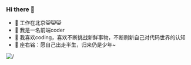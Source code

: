 ### Hi there 👋

- 🔭 工作在北京😸😸😸
- 🌱 我是一名前端coder
- 👯 我喜欢coding，喜欢不断挑战新鲜事物，不断刷新自己对代码世界的认知
- 🤔 座右铭：愿自己出走半生，归来仍是少年~

<img src="https://tva1.sinaimg.cn/large/008i3skNly1gy2kgqp2srj30rk183jwh.jpg" alt="/" />

<div style="display: flex;">
  <img style="flex: 1" src="https://github-readme-stats.vercel.app/api/top-langs/?username=markexin&hide=javascript,html)](https://github.com/anuraghazra/github-readme-stats" alt="" />
  <img style="flex: 1; margin-left: 10px" src="https://github-readme-stats.vercel.app/api?username=markexin&count_private=true" alt="" />
</div>

<!--
**markexin/markexin** is a ✨ _special_ ✨ repository because its `README.md` (this file) appears on your GitHub profile.

Here are some ideas to get you started:

- 🔭 I’m currently working on ...
- 🌱 I’m currently learning ...
- 👯 I’m looking to collaborate on ...
- 🤔 I’m looking for help with ...
- 💬 Ask me about ...
- 📫 How to reach me: ...
- 😄 Pronouns: ...
- ⚡ Fun fact: ...
-->
